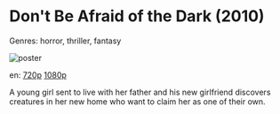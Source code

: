 # Don't Be Afraid of the Dark (2010)

Genres: horror, thriller, fantasy

![poster](http://image.tmdb.org/t/p/w500/5RGZI8ZjV5u1KUlNEejvG43At4c.jpg)

en:
  [720p](magnet:?xt=urn:btih:E85F9C6873C34A986A07813E3646C083236AA2E6&tr=udp://glotorrents.pw:6969/announce&tr=udp://tracker.opentrackr.org:1337/announce&tr=udp://torrent.gresille.org:80/announce&tr=udp://tracker.openbittorrent.com:80&tr=udp://tracker.coppersurfer.tk:6969&tr=udp://tracker.leechers-paradise.org:6969&tr=udp://p4p.arenabg.ch:1337&tr=udp://tracker.internetwarriors.net:1337)
  [1080p](magnet:?xt=urn:btih:47224F17201B3857453759057A8CBEEF3B2A8C7C&tr=udp://glotorrents.pw:6969/announce&tr=udp://tracker.opentrackr.org:1337/announce&tr=udp://torrent.gresille.org:80/announce&tr=udp://tracker.openbittorrent.com:80&tr=udp://tracker.coppersurfer.tk:6969&tr=udp://tracker.leechers-paradise.org:6969&tr=udp://p4p.arenabg.ch:1337&tr=udp://tracker.internetwarriors.net:1337)
  


A young girl sent to live with her father and his new girlfriend discovers creatures in her new home who want to claim her as one of their own.